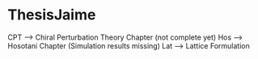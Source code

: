 # ThesisJaime

CPT --> Chiral Perturbation Theory Chapter (not complete yet)
Hos --> Hosotani Chapter (Simulation results missing)
Lat --> Lattice Formulation 
